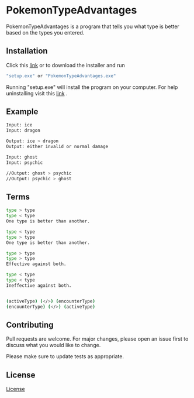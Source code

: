 # PokemonTypeAdvantages

PokemonTypeAdvantages is a program that tells you what type is better based on the types you entered.

## Installation

Click this [link](https://drive.google.com/drive/folders/1-uBxfleuJBeAabxwH6LfYdJ3LahMcGr4?usp=sharing) or to download the installer and run 

```bash
"setup.exe" or "PokemonTypeAdvantages.exe"
```
Running "setup.exe" will install the program on your computer. For help uninstalling visit this [link](https://support.microsoft.com/en-us/windows/uninstall-or-remove-apps-and-programs-in-windows-10-4b55f974-2cc6-2d2b-d092-5905080eaf98) .

## Example

```bash
Input: ice
Input: dragon

Output: ice > dragon
Output: either invalid or normal damage
```
```bash
Input: ghost
Input: psychic

//Output: ghost > psychic
//Output: psychic > ghost
```

## Terms

```bash
type > type
type < type
One type is better than another.

type < type
type > type
One type is better than another.

type > type
type > type
Effective against both.

type < type
type < type
Ineffective against both.


(activeType) (</>) (encounterType)
(encounterType) (</>) (activeType)
```

## Contributing
Pull requests are welcome. For major changes, please open an issue first to discuss what you would like to change.

Please make sure to update tests as appropriate.

## License
[License](https://www.youtube.com/watch?v=dQw4w9WgXcQ&ab)
